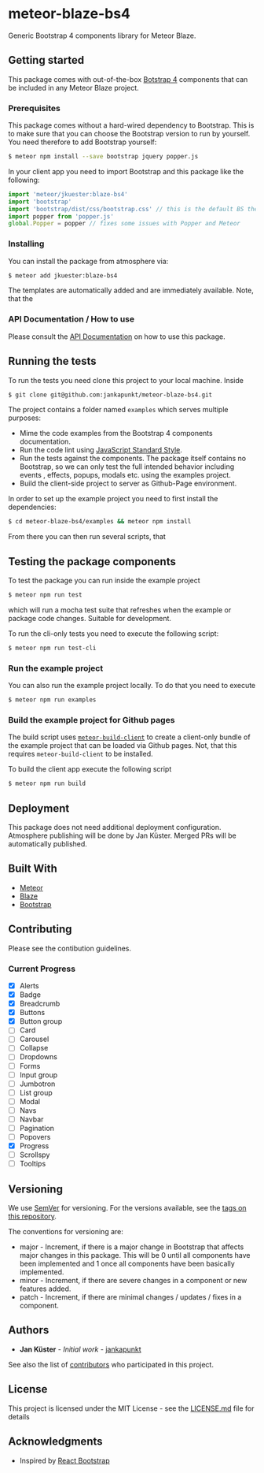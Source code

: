 # meteor-blaze-bs4
Generic Bootstrap 4 components library for Meteor Blaze.

## Getting started

This package comes with out-of-the-box [Botstrap 4](https://getbootstrap.com/) components that can be included in any Meteor Blaze project.

### Prerequisites

This package comes without a hard-wired dependency to Bootstrap. This is to make sure that you can choose the Bootstrap version to run by yourself. You need therefore to add Bootstrap yourself:

```bash
$ meteor npm install --save bootstrap jquery popper.js
```

In your client app you need to import Bootstrap and this package like the following:

```javascript
import 'meteor/jkuester:blaze-bs4'
import 'bootstrap'
import 'bootstrap/dist/css/bootstrap.css' // this is the default BS theme as example
import popper from 'popper.js'
global.Popper = popper // fixes some issues with Popper and Meteor
``` 

### Installing

You can install the package from atmosphere via:

```bash
$ meteor add jkuester:blaze-bs4
```

The templates are automatically added and are immediately available. Note, that the 

### API Documentation / How to use

Please consult the [API Documentation](API.md) on how to use this package.

## Running the tests

To run the tests you need clone this project to your local machine. Inside

```bash
$ git clone git@github.com:jankapunkt/meteor-blaze-bs4.git
```

The project contains a folder named `examples` which serves multiple purposes:

* Mime the code examples from the Bootstrap 4 components documentation.
* Run the code lint using [JavaScript Standard Style](https://standardjs.com/).
* Run the tests against the components. The package itself contains no Bootstrap, so we can only test the full intended behavior including events , effects, popups, modals etc. using the examples project.
* Build the client-side project to server as Github-Page environment.

In order to set up the example project you need to first install the dependencies:

```bash
$ cd meteor-blaze-bs4/examples && meteor npm install
```

From there you can then run several scripts, that 


## Testing the package components

To test the package you can run inside the example project

```bash
$ meteor npm run test
```

which will run a mocha test suite that refreshes when the example or package code changes. Suitable for development.

To run the cli-only tests you need to execute the following script:
 

```bash
$ meteor npm run test-cli
```


### Run the example project

You can also run the example project locally. To do that you need to execute


```bash
$ meteor npm run examples
```

### Build the example project for Github pages

The build script uses [`meteor-build-client`](https://github.com/frozeman/meteor-build-client) to create a client-only bundle of the example project that can be loaded via Github pages. Not, that this requires `meteor-build-client` to be installed.

To build the client app execute the following script

```bash
$ meteor npm run build
```

## Deployment

This package does not need additional deployment configuration. Atmosphere publishing will be done by Jan Küster. Merged PRs will be automatically published.

## Built With

* [Meteor](https://www.meteor.com/)
* [Blaze](http://blazejs.org/)
* [Bootstrap](https://getbootstrap.com/)

## Contributing

Please see the contibution guidelines.

### Current Progress

- [x] Alerts
- [x] Badge
- [x] Breadcrumb
- [x] Buttons
- [x] Button group
- [ ] Card
- [ ] Carousel
- [ ] Collapse
- [ ] Dropdowns
- [ ] Forms
- [ ] Input group
- [ ] Jumbotron
- [ ] List group
- [ ] Modal
- [ ] Navs
- [ ] Navbar
- [ ] Pagination
- [ ] Popovers
- [x] Progress
- [ ] Scrollspy
- [ ] Tooltips 

## Versioning

We use [SemVer](http://semver.org/) for versioning. For the versions available, see the [tags on this repository](https://github.com/your/project/tags).

The conventions for versioning are:

* major - Increment, if there is a major change in Bootstrap that affects major changes in this package. This will be 0 until all components have been implemented and 1 once all components have been basically implemented.
* minor - Increment, if there are severe changes in a component or new features added.
* patch - Increment, if there are minimal changes / updates / fixes in a component.


## Authors

* **Jan Küster** - *Initial work* - [jankapunkt](https://github.com/jankapunkt)

See also the list of [contributors](https://github.com/jankapunkt/meteor-blaze-bs4/contributors) who participated in this project.

## License

This project is licensed under the MIT License - see the [LICENSE.md](LICENSE.md) file for details

## Acknowledgments

* Inspired by [React Bootstrap](https://react-bootstrap.github.io/)
